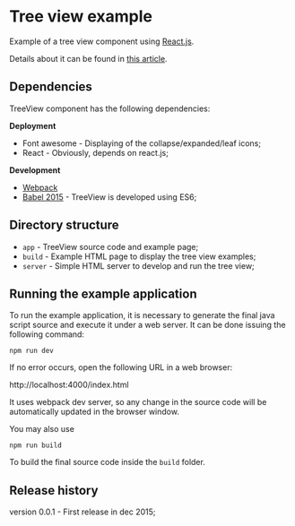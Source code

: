 Tree view example
===================

Example of a tree view component using [React.js](https://facebook.github.io/react/).

Details about it can be found in [this article](http://rmemoria.blogspot.com.br/2015/12/creating-tree-view-using-reactjs.html).

## Dependencies

TreeView component has the following dependencies:

**Deployment**

* Font awesome - Displaying of the collapse/expanded/leaf icons;
* React - Obviously, depends on react.js;

**Development**

* [Webpack](https://webpack.github.io/)
* [Babel 2015](https://babeljs.io/docs/learn-es2015/) - TreeView is developed using ES6;

## Directory structure

* `app` - TreeView source code and example page;
* `build` - Example HTML page to display the tree view examples;
* `server` - Simple HTML server to develop and run the tree view;

## Running the example application

To run the example application, it is necessary to generate the final java script source and execute it under a web server. It can be done issuing the following command:

    npm run dev

If no error occurs, open the following URL in a web browser:

http://localhost:4000/index.html

It uses webpack dev server, so any change in the source code will be automatically updated in the browser window.

You may also use

    npm run build

To build the final source code inside the `build` folder.

## Release history

version 0.0.1 - First release in dec 2015;
